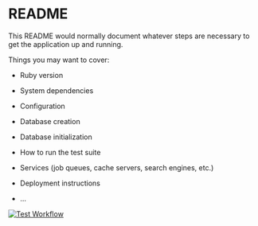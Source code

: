 # README

This README would normally document whatever steps are necessary to get the
application up and running.

Things you may want to cover:

* Ruby version

* System dependencies

* Configuration

* Database creation

* Database initialization

* How to run the test suite

* Services (job queues, cache servers, search engines, etc.)

* Deployment instructions

* ...

[![Test Workflow](https://github.com/luigi0t/ESI-Wanderer/actions/workflows/test.yml/badge.svg?branch=master)](https://github.com/luigi0t/ESI-Wanderer/actions/workflows/test.yml)
